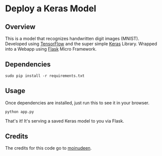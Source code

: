 # Deploy a Keras Model


## Overview

This is a model that recognizes handwritten digit images (MNIST).  Developed using [TensorFlow](https://www.tensorflow.org/) and the super simple [Keras](http://keras.io/) Library. Wrapped into a Webapp using [Flask](http://flask.pocoo.org/) Micro Framework.

## Dependencies

```sudo pip install -r requirements.txt```

## Usage

Once dependencies are installed, just run this to see it in your browser. 

```python app.py```

That's it! It's serving a saved Keras model to you via Flask. 

## Credits

The credits for this code go to [moinudeen](https://github.com/moinudeen).